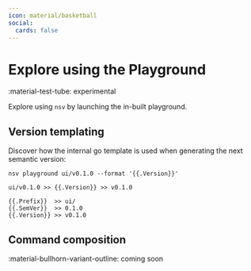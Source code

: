 ```yaml
---
icon: material/basketball
social:
  cards: false
---
```


# Explore using the Playground

<span class="rounded-pill">:material-test-tube: experimental</span>

Explore using `nsv` by launching the in-built playground.

## Version templating

Discover how the internal go template is used when generating the next semantic version:

```{ .sh .no-select }
nsv playground ui/v0.1.0 --format '{{.Version}}'
```

```{ .text .no-select .no-copy }
ui/v0.1.0 >> {{.Version}} >> v0.1.0

{{.Prefix}}  >> ui/
{{.SemVer}}  >> 0.1.0
{{.Version}} >> v0.1.0
```

## Command composition

<span class="rounded-pill">:material-bullhorn-variant-outline: coming soon</span>
